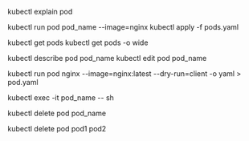 <!-- Important commands  -->

<!-- Docs -->
kubectl explain pod

<!-- Create a pod -->
kubectl run pod pod_name --image=nginx
kubectl apply -f pods.yaml 

<!-- List pods -->
kubectl get pods 
kubectl get pods -o wide 

<!-- Inspect and edit -->
kubectl describe pod pod_name 
kubectl edit pod pod_name 

<!-- Generate pod manifest (YAML) -->
kubectl run pod nginx --image=nginx:latest --dry-run=client -o yaml > pod.yaml

<!-- Exec into a pod -->
kubectl exec -it pod_name -- sh

<!-- Delete a pod by name -->
kubectl delete pod pod_name

<!-- Delete multiple pods -->
kubectl delete pod pod1 pod2
